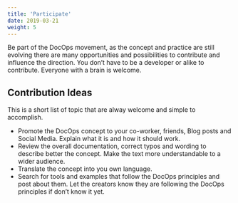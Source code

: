 ```yaml
---
title: 'Participate'
date: 2019-03-21
weight: 5
---
```


Be part of the DocOps movement, as the concept and practice are still evolving there are many opportunities and possibilities to contribute and influence the direction. You don’t have to be a developer or alike to contribute. Everyone with a brain is welcome.

## Contribution Ideas

This is a short list of topic that are alway welcome and simple to accomplish.

* Promote the DocOps concept to your co-worker, friends, Blog posts and Social Media. Explain what it is and how it should work.
* Review the overall documentation, correct typos and wording to describe better the concept. Make the text more understandable to a wider audience.
* Translate the concept into you own language.
* Search for tools and examples that follow the DocOps principles and post about them. Let the creators know they are following the DocOps principles if don’t know it yet.